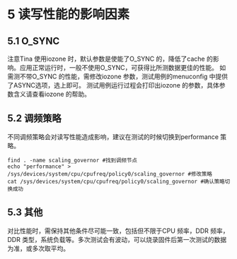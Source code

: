 # 5 读写性能的影响因素



## 5.1 O_SYNC

注意Tina 使用iozone 时，默认参数是使能了O_SYNC 的，降低了cache 的影响。应用正常运行时，一般不使用O_SYNC，可获得比所测数据更佳的性能。
如需测不带O_SYNC 的性能，需修改iozone 参数，测试用例的menuconfig 中提供了ASYNC选项，选上即可。
测试用例运行过程会打印出iozone 的参数，具体参数含义请查看iozone 的帮助。

## 5.2 调频策略

不同调频策略会对读写性能造成影响，建议在测试的时候切换到performance 策略。

```
find . -name scaling_governor #找到调频节点
echo "performance" > /sys/devices/system/cpu/cpufreq/policy0/scaling_governor #修改策略
cat /sys/devices/system/cpu/cpufreq/policy0/scaling_governor #确认策略切换成功
```

## 5.3 其他

对比性能时，需保持其他条件尽可能一致，包括但不限于CPU 频率，DDR 频率，DDR 类型，系统负载等。多次测试会有波动，可以烧录固件后第一次测试的数据为准，或多次取平均。